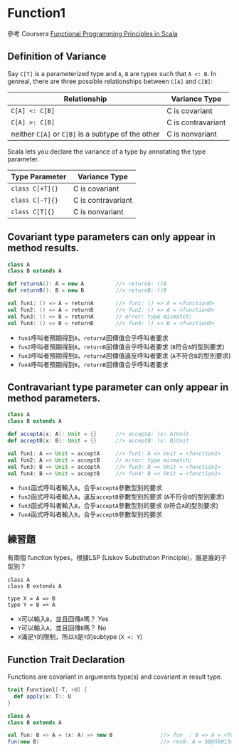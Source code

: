 # Function1

參考 Coursera [Functional Programming Principles in Scala](https://class.coursera.org/progfun-005/lecture)

## Definition of Variance

Say ```C[T]``` is a parameterized type and ```A```, ```B``` are types such that ```A <: B```.
In genreal, there are three possible relationships between ```C[A]``` and ```C[B]```:

| Relationship | Variance Type |
|--------------|---------------|
| ```C[A] <: C[B]``` | C is covariant |
| ```C[A] >: C[B]``` | C is contravariant |
| neither ```C[A]``` or ```C[B]``` is a subtype of the other | C is nonvariant |

Scala lets you declare the variance of a type by annotating the type parameter.

| Type Parameter | Variance Type |
|----------------|---------------|
| ```class C[+T]{}``` | C is covariant |
| ```class C[-T]{}``` | C is contravariant |
| ```class C[T]{}``` | C is nonvariant |

## Covariant type parameters can only appear in method results.
```scala
class A
class B extends A

def returnA(): A = new A          //> returnA: ()A
def returnB(): B = new B          //> returnB: ()B

val fun1: () => A = returnA       //> fun1: () => A = <function0>
val fun2: () => A = returnB       //> fun2: () => A = <function0>
val fun3: () => B = returnA       // error: type mismatch;
val fun4: () => B = returnB       //> fun4: () => B = <function0>
```
- ```fun1```呼叫者預期得到```A```，```returnA```回傳值合乎呼叫者要求
- ```fun2```呼叫者預期得到```A```，```returnB```回傳值合乎呼叫者要求 (```B```符合```A```的型別要求)
- ```fun3```呼叫者預期得到```B```，```returnA```回傳值違反呼叫者要求 (```A```不符合```B```的型別要求)
- ```fun4```呼叫者預期得到```B```，```returnB```回傳值合乎呼叫者要求


## Contravariant type parameter can only appear in method parameters.
```scala
class A
class B extends A

def acceptA(x: A): Unit = {}      //> acceptA: (x: A)Unit
def acceptB(x: B): Unit = {}      //> acceptB: (x: B)Unit

val fun1: A => Unit = acceptA     //> fun1: A => Unit = <function1>
val fun2: A => Unit = acceptB     // error: type mismatch;
val fun3: B => Unit = acceptA     //> fun3: B => Unit = <function1>
val fun4: B => Unit = acceptB     //> fun4: B => Unit = <function1>
```
- ```fun1```函式呼叫者輸入```A```，合乎```acceptA```參數型別的要求
- ```fun2```函式呼叫者輸入```A```，違反```acceptB```參數型別的要求 (```A```不符合```B```的型別要求)
- ```fun3```函式呼叫者輸入```B```，合乎```acceptA```參數型別的要求 (```B```符合```A```的型別要求)
- ```fun4```函式呼叫者輸入```B```，合乎```acceptB```參數型別的要求

## 練習題
有兩個 function types，根據LSP (Liskov Substitution Principle)，誰是誰的子型別？

```
class A
class B extends A

type X = A => B
type Y = B => A
```
- ```X```可以輸入```B```，並且回傳```A```嗎？ Yes
- ```Y```可以輸入```A```，並且回傳```B```嗎？ No
- ```X```滿足```Y```的限制，所以```X```是```Y```的subtype (```X <: Y```)

## Function Trait Declaration
Functions are covariant in arguments type(s) and covariant in result type.

```scala
trait Function1[-T, +U] {
  def apply(x: T): U
}
```
```scala
class A
class B extends A

val fun: B => A = (x: A) => new B               //> fun  : B => A = <function1>
fun(new B)                                      //> res0: A = $B@5b013dc8
```
